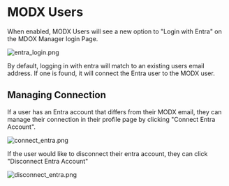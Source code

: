 # MODX Users

When enabled, MODX Users will see a new option to "Login with Entra" on the MDOX Manager login Page.

![entra_login.png](entra_login.png)

By default, logging in with entra will match to an existing users email address. If one is found, it will connect the
Entra user to the MODX user. 

## Managing Connection

If a user has an Entra account that differs from their MODX email, they can manage their connection in their profile 
page by clicking "Connect Entra Account".

![connect_entra.png](connect_entra.png)

If the user would like to disconnect their entra account, they can click "Disconnect Entra Account"

![disconnect_entra.png](disconnect_entra.png)

